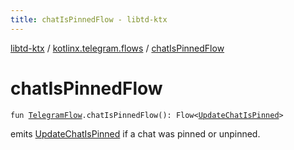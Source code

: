 ```yaml
---
title: chatIsPinnedFlow - libtd-ktx
---
```


[libtd-ktx](../index.html) / [kotlinx.telegram.flows](index.html) / [chatIsPinnedFlow](./chat-is-pinned-flow.html)

# chatIsPinnedFlow

`fun `[`TelegramFlow`](../kotlinx.telegram.core/-telegram-flow/index.html)`.chatIsPinnedFlow(): Flow<`[`UpdateChatIsPinned`](https://tdlibx.github.io/td/docs/org/drinkless/td/libcore/telegram/TdApi.UpdateChatIsPinned.html)`>`

emits [UpdateChatIsPinned](https://tdlibx.github.io/td/docs/org/drinkless/td/libcore/telegram/TdApi.UpdateChatIsPinned.html) if a chat was pinned or unpinned.

